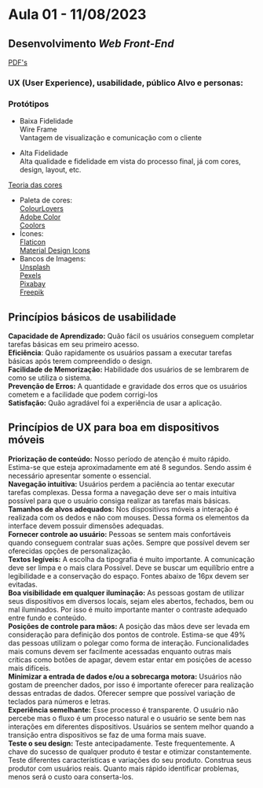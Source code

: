 # Aula 01 - 11/08/2023
## Desenvolvimento *Web Front-End*
<a href="https://domhelder-my.sharepoint.com/:f:/g/personal/c02177_academico_domhelder_edu_br/Ev50TDtfbddDmsqLOT3Xxp8Bdxtx0NNXxC30ZjPJuejAJA?e=hN9rT5">PDF's</a>
### UX (User Experience), usabilidade, público Alvo e personas:
### Protótipos
- Baixa Fidelidade <br>
Wire Frame <br>
Vantagem de visualização e comunicação com o cliente
    
- Alta Fidelidade <br>
Alta qualidade e fidelidade em vista do processo final, já com cores, design, layout, etc. <br>

<a href="https://chiefofdesign.com.br/psicologia-das-cores/">Teoria das cores</a>  

- Paleta de cores: <br>
<a href="https://www.colourlovers.com/palettes">ColourLovers</a><br>
<a href="https://color.adobe.com/pt/create/color-wheel">Adobe Color</a><br>
<a href="https://coolors.co/">Coolors</a><br>
- Ícones: <br>
<a href="https://www.flaticon.com/">Flaticon</a><br>
<a href="https://pictogrammers.com/library/mdi/">Material Design Icons</a><br>
- Bancos de Imagens: <br>
<a href="https://unsplash.com/pt-br">Unsplash</a> <br>
<a href="https://www.pexels.com/pt-br/">Pexels</a> <br>
<a href="https://pixabay.com/pt/">Pixabay</a> <br>
<a href="https://br.freepik.com/">Freepik</a> <br>

## Princípios básicos de usabilidade

**Capacidade de Aprendizado:** Quão fácil os usuários conseguem completar tarefas básicas em seu primeiro acesso. <br>
**Eficiência**: Quão rapidamente os usuários passam a executar tarefas básicas após terem compreendido o design. <br>
**Facilidade de Memorização:** Habilidade dos usuários de se lembrarem de como se utiliza o sistema. <br>
**Prevenção de Erros:** A quantidade e gravidade dos erros que os usuários cometem e a facilidade que podem corrigi-los <br>
**Satisfação:** Quão agradável foi a experiência de usar a aplicação.

## Princípios de UX para boa em dispositivos móveis

**Priorização de conteúdo:** Nosso período de atenção é muito rápido. Estima-se que esteja aproximadamente em até 8 segundos. Sendo assim é necessário apresentar somente o essencial. <br>
**Navegação intuitiva:** Usuários perdem a paciência ao tentar executar tarefas complexas. Dessa forma a navegação deve ser o mais intuitiva possível para que o usuário consiga realizar as tarefas mais básicas. <br>
**Tamanhos de alvos adequados:** Nos dispositivos móveis a interação é realizada com os dedos e não com mouses. Dessa forma os elementos da interface devem possuir dimensões adequadas. <br>
**Fornecer controle ao usuário:** Pessoas se sentem mais confortáveis quando conseguem contralar suas ações. Sempre que possível devem ser oferecidas opções de personalização. <br>
**Textos legíveis:** A escolha da tipografia é muito importante. A comunicação deve ser limpa e o mais clara Possível. Deve se buscar um equilíbrio entre a legibilidade e a conservação do espaço. Fontes abaixo de 16px devem ser evitadas. <br>
**Boa visibilidade em qualquer iluminação:** As pessoas gostam de utilizar seus dispositivos em diversos locais, sejam eles abertos, fechados, bem ou mal iluminados. Por isso é muito importante manter o contraste adequado entre fundo e conteúdo. <br>
**Posições de controle para mãos:** A posição das mãos deve ser levada em consideração para definição dos pontos de controle. Estima-se que 49% das pessoas utilizam o polegar como forma de interação. Funcionalidades mais comuns devem ser facilmente acessadas enquanto outras mais críticas como botões de apagar, devem estar entar em posições de acesso mais difíceis. <br>
**Minimizar a entrada de dados e/ou a sobrecarga motora:** Usuários não gostam de preencher dados, por isso é importante oferecer para realização dessas entradas de dados. Oferecer sempre que possível variação de teclados para números e letras. <br>
**Experiência semelhante:** Esse processo é transparente. O usuário não percebe mas o fluxo é um processo natural e o usuário se sente bem nas interações em diferentes dispositivos. Usuários se sentem melhor quando a transição entra dispositivos se faz de uma forma mais suave. <br>
**Teste o seu design:** Teste antecipadamente. Teste frequentemente. A chave do sucesso de qualquer produto é testar e otimizar constantemente. Teste diferentes características e variações do seu produto. Construa seus produtor com usuários reais. Quanto mais rápido identificar problemas, menos será o custo oara conserta-los. <br>